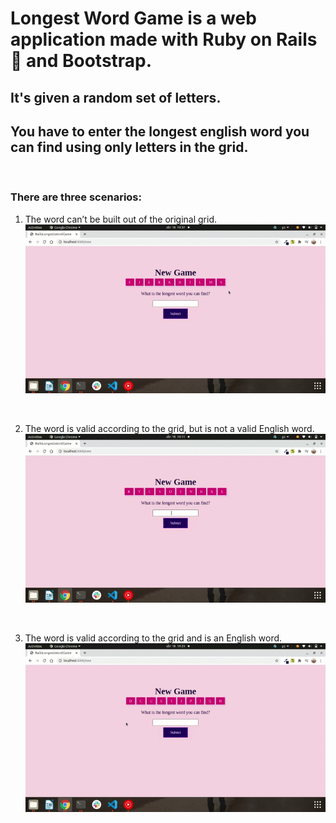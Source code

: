 # Longest Word Game is a web application made with Ruby on Rails 💎 and Bootstrap. 

## It's given a random set of letters.
## You have to enter the longest english word you can find using only letters in the grid.

<br>

### There are three scenarios:

1. The word can’t be built out of the original grid.
   <img src="noletters.gif" alt="noletters">

   <br>

2. The word is valid according to the grid, but is not a valid English word.
   <img src="noenglishword.gif" alt="noenglishword">

   <br>
   
3. The word is valid according to the grid and is an English word.
   <img src="englishword.gif" alt="englishword">
